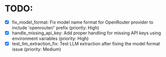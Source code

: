 # TODO:

- [x] fix_model_format: Fix model name format for OpenRouter provider to include 'openrouter/' prefix (priority: High)
- [x] handle_missing_api_key: Add proper handling for missing API keys using environment variables (priority: High)
- [x] test_llm_extraction_fix: Test LLM extraction after fixing the model format issue (priority: Medium)
